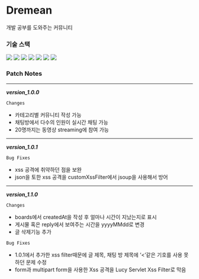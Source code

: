 # Dremean
개발 공부를 도와주는 커뮤니티

### 기술 스택

<img src="https://img.shields.io/badge/spring boot-색상코드?style=flat-square&logo=spring boot&logoColor=black"/>
<img src="https://img.shields.io/badge/WebRTC-333333?style=flat-square&logo=WebRTC&logoColor=white"/>
<img src="https://img.shields.io/badge/aws-232F3E?style=flat-square&logo=Amazon aws&logoColor=white"/>
<img src="https://img.shields.io/badge/Docker-2496ED?style=flat-square&logo=Docker&logoColor=black"/>
<img src="https://img.shields.io/badge/jenkins-D24939?style=flat-square&logo=jenkins&logoColor=black"/>
<img src="https://img.shields.io/badge/MySQL-4479A1?style=flat-square&logo=MySQL&logoColor=white"/>
<img src="https://img.shields.io/badge/Postman-FF6C37?style=flat-square&logo=Postman&logoColor=white"/>

### Patch Notes

--- 
***version_1.0.0***

```Changes```
- 카테고리별 커뮤니티 작성 가능
- 채팅방에서 다수의 인원이 실시간 채팅 가능
- 20명까지는 동영상 streaming에 참여 가능
---

***version_1.0.1***

```Bug Fixes```
- xss 공격에 취약하던 점을 보완
- json을 토한 xss 공격을 customXssFilter에서 jsoup을 사용해서 방어

---
***version_1.1.0***

```Changes```
- boards에서 createdAt을 작성 후 얼마나 시간이 지났는지로 표시
- 게시물 혹은 reply에서 보여주는 시간을 yyyyMMdd로 변경 
- 글 삭제기능 추가

```Bug Fixes```
- 1.0.1에서 추가한 xss filter때문에 글 제목, 채팅 방 제목에 ‘<’같은 기호를 사용 못하던 문제 수정
- form과 multipart form을 사용한 Xss 공격을 Lucy Servlet Xss Filter로 막음
